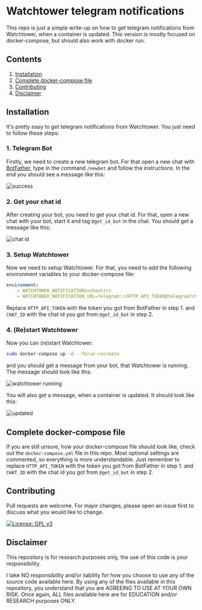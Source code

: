 # Watchtower telegram notifications

This repo is just a simple write-up on how to get telegram notifications from Watchtower, when a container is updated. This version is mostly focused on docker-compose, but should also work with docker run.

## Contents

1. [Installation](#installation)
2. [Complete docker-compose file](#complete-docker-compose-file)
3. [Contributing](#contributing)
4. [Disclaimer](#disclaimer)

## Installation

It's pretty easy to get telegram notifications from Watchtower. You just need to follow these steps:

### 1. Telegram Bot

Firstly, we need to create a new telegram bot. For that open a new chat with [BotFather](https://telegram.me/botfather), type in the command `/newbot` and follow the instructions. In the end you should see a message like this:

![success](https://i.imgur.com/ugOzB1B.png)

### 2. Get your chat id

After creating your bot, you need to get your chat id. For that, open a new chat with your bot, start it and tag `@get_id_bot` in the chat. You should get a message like this:

![chat id](https://i.ibb.co/0GY3cFp/Bild-2023-09-03-230007186.png)

### 3. Setup Watchtower

Now we need to setup Watchtower. For that, you need to add the following environment variables to your docker-compose file:

```yaml
environment:
    - WATCHTOWER_NOTIFICATIONS=shoutrrr
    - WATCHTOWER_NOTIFICATION_URL=telegram://HTTP_API_TOKEN@telegram?chats=CHAT_ID
```

Replace `HTTP_API_TOKEN` with the token you got from BotFather in step 1. and `CHAT_ID` with the chat id you got from `@get_id_bot` in step 2.

### 4. (Re)start Watchtower

Now you can (re)start Watchtower:

```bash
sudo docker-compose up -d --force-recreate
```

and you should get a message from your bot, that Watchtower is running. The message should look like this:

![watchtower running](https://i.ibb.co/wB2T6vK/Bild-2023-09-03-230440535.png)

You will also get a message, when a container is updated. It should look like this:

![updated](https://i.ibb.co/QkD8ywr/Bild-2023-09-03-231219112.png)

## Complete docker-compose file

If you are still unsure, how your docker-compose file should look like, check out the `docker-compose.yml` file in this repo. Most optional settings are commented, so everything is more understandable. Just remember to replace `HTTP_API_TOKEN` with the token you got from BotFather in step 1. and `CHAT_ID` with the chat id you got from `@get_id_bot` in step 2.

## Contributing

Pull requests are welcome. For major changes, please open an issue first to discuss what you would like to change.

[![License: GPL v3](https://img.shields.io/badge/License-GPLv3-blue.svg)](https://www.gnu.org/licenses/gpl-3.0)

## Disclaimer
This repository is for research purposes only, the use of this code is your responsibility.

I take NO responsibility and/or liability for how you choose to use any of the source code available here. By using any of the files available in this repository, you understand that you are AGREEING TO USE AT YOUR OWN RISK. Once again, ALL files available here are for EDUCATION and/or RESEARCH purposes ONLY.
